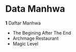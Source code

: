 # Data Manhwa

**1** Daftar Manhwa
* The Begining After The End
* Archmage Restaurant
* Magic Level
